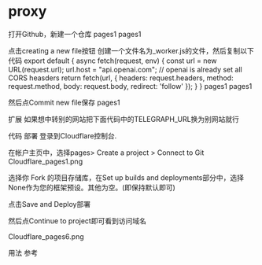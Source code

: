 # proxy
打开Github，新建一个仓库
pages1 pages1

点击creating a new file按钮
创建一个文件名为_worker.js的文件，然后复制以下代码
export default {
  async fetch(request, env) {
    const url = new URL(request.url);
    url.host = "api.openai.com";
    // openai is already set all CORS heasders 
    return fetch(url, {
      headers: request.headers,
      method: request.method,
      body: request.body,
      redirect: 'follow'
    });
  }
}
pages1 pages1

然后点Commit new file保存
pages1

扩展
如果想中转别的网站把下面代码中的TELEGRAPH_URL换为别网站就行

代码
部署
登录到Cloudflare控制台.

在帐户主页中，选择pages>  Create a project > Connect to Git Cloudflare_pages1.png

选择你 Fork 的项目存储库，在Set up builds and deployments部分中，选择None作为您的框架预设。其他为空。(即保持默认即可)

点击Save and Deploy部署

然后点Continue to project即可看到访问域名

Cloudflare_pages6.png

用法
参考
